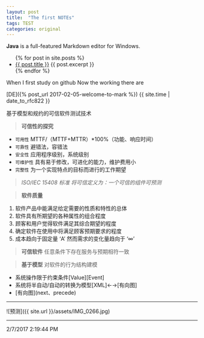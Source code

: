 ```yaml
---
layout: post
title:  "The first NOTEs" 
tags: TEST
categories: original
---
```


**Java** is a full-featured Markdown editor for Windows.

<ul>
  {% for post in site.posts %}
    <li>
      <a href="{{ post.url }}">{{ post.title }}</a>
      {{ post.excerpt }}
    </li>
  {% endfor %}
</ul>

When I first study on  github
Now the working there are 

[DE]({% post_url 2017-02-05-welcome-to-mark %})
{{ site.time | date_to_rfc822 }}

基于模型和规约的可信软件测试技术 
> **可信性的探究**

- `可用性` MTTF/（MTTF+MTTR）*100%（功能、响应时间）
- `可靠性` 避错法，容错法
- `安全性` 应用程序级别，系统级别
- `可维护性` 具有易于修改，可进化的能力，维护费用小
- `完整性` 为一个实现特点的目标而进行的工作期望

> *ISO/IEC 15408 标准 将可信定义为：一个可信的组件可预测*  

> **软件质量**

1. 软件产品中能满足给定需要的性质和特性的总体
2. 软件具有所期望的各种属性的组合程度
3. 顾客和用户觉得软件满足其综合期望的程度
4. 确定软件在使用中将满足顾客预期要求的程度
5. 成本趋向于固定量 ‘A’ 然而需求的变化量趋向于 ‘∞’

> **可信软件**
> 任意条件下存在服务与预期相符一致

> **基于模型**   对软件的行为结构建模

- 系统操作限于约束条件\[Value\]\[Event\]
- 系统将半自动/自动的转换为模型[XML]←→[有向图]
- \[有向图\]\(next、precede\)

----------

![预测]({{ site.url }}/assets/IMG_0266.jpg)

----------

2/7/2017 2:19:44 PM 
